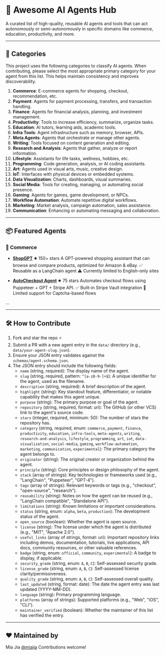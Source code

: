 # 🧠 Awesome AI Agents Hub

A curated list of high-quality, reusable AI agents and tools that can act autonomously or semi-autonomously in specific domains like commerce, education, productivity, and more.

---

## 🧭 Categories

This project uses the following categories to classify AI agents. When contributing, please select the most appropriate primary category for your agent from this list. This helps maintain consistency and improves discoverability.

1. **Commerce**: E-commerce agents for shopping, checkout, recommendation, etc.
2. **Payment**: Agents for payment processing, transfers, and transaction handling.
3. **Finance**: Agents for financial analysis, planning, and investment management.
4. **Productivity**: Tools to increase efficiency, summarize, organize tasks.
5. **Education**: AI tutors, learning aids, academic tools.
6. **Infra Tools**: Agent infrastructure such as memory, browser, APIs.
7. **Meta Agents**: Agents that orchestrate or manage other agents.
8. **Writing**: Tools focused on content generation and editing.
9. **Research and Analysis**: Agents that gather, analyze or report information.
10. **Lifestyle**: Assistants for life tasks, wellness, hobbies, etc.
11. **Programming**: Code generation, analysis, or AI coding assistants.
12. **Art**: Agents used in visual arts, music, creative design.
13. **IoT**: Interfaces with physical devices or embedded systems.
14. **Data Visualization**: Charts, dashboards, visual summaries.
15. **Social Media**: Tools for creating, managing, or automating social presence.
16. **Gaming**: Agents for games, game development, or NPCs.
17. **Workflow Automation**: Automate repetitive digital workflows.
18. **Marketing**: Market analysis, campaign automation, sales assistance.
19. **Communication**: Enhancing or automating messaging and collaboration.

---

## 📦 Featured Agents

### 🛒 Commerce

- **[ShopGPT](https://github.com/user/shopgpt)**
  🟊 150+ stars
  A GPT-powered shopping assistant that can browse and compare products, optimized for Amazon & eBay.
  ✅ Reusable as a LangChain agent
  ⚠️ Currently limited to English-only sites

- **[AutoCheckout Agent](https://github.com/user/autocheckout-agent)**
  🟊 75 stars
  Automates checkout flows using Puppeteer + GPT + Stripe API.
  ✅ Built-in Stripe Vault integration
  🚧 Limited support for Captcha-based flows

...

---

## 🛠️ How to Contribute

1. Fork and star the repo ⭐
2. Submit a PR with a new agent entry in the `data/` directory (e.g., `data/your-agent-slug.json`).
3. Ensure your JSON entry validates against the `schemas/agent.schema.json`.
4. The JSON entry should include the following fields:
    - `name` (string, required): The display name of the agent.
    - `slug` (string, required, pattern: `^[a-z0-9-]+$`): A unique identifier for the agent, used as the filename.
    - `description` (string, required): A brief description of the agent.
    - `highlight` (string): Key standout feature, differentiator, or notable capability that makes this agent unique.
    - `purpose` (string): The primary purpose or goal of the agent.
    - `repository` (string, required, format: uri): The GitHub (or other VCS) link to the agent's source code.
    - `stars` (integer, required, minimum: 50): The number of stars the repository has.
    - `category` (string, required, enum: `commerce`, `payment`, `finance`, `productivity`, `education`, `infra-tools`, `meta-agents`, `writing`, `research-and-analysis`, `lifestyle`, `programming`, `art`, `iot`, `data-visualization`, `social-media`, `gaming`, `workflow-automation`, `marketing`, `communication`, `experimental`): The primary category the agent belongs to.
    - `originator` (string): The original creator or organization behind the agent.
    - `principle` (string): Core principles or design philosophy of the agent.
    - `stack` (array of strings): Key technologies or frameworks used (e.g., "LangChain", "Puppeteer", "GPT-4").
    - `tags` (array of strings): Relevant keywords or tags (e.g., "checkout", "open-source", "research").
    - `reusability` (string): Notes on how the agent can be reused (e.g., "LangChain compatible", "Standalone API").
    - `limitations` (string): Known limitations or important considerations.
    - `status` (string, enum: `alpha`, `beta`, `production`): The development status of the agent.
    - `open_source` (boolean): Whether the agent is open source.
    - `license` (string): The license under which the agent is distributed (e.g., "MIT", "Apache 2.0").
    - `useful_links` (array of strings, format: uri): Important repository links including demos, documentation, tutorials, live applications, API docs, community resources, or other valuable references.
    - `badge` (string, enum: `official`, `community`, `experimental`): A badge to display, if applicable.
    - `security_grade` (string, enum: `A`, `B`, `C`): Self-assessed security grade.
    - `license_grade` (string, enum: `A`, `B`, `C`): Self-assessed license clarity/permissiveness.
    - `quality_grade` (string, enum: `A`, `B`, `C`): Self-assessed overall quality.
    - `last_updated` (string, format: date): The date the agent entry was last updated (YYYY-MM-DD).
    - `language` (string): Primary programming language.
    - `platforms` (array of strings): Supported platforms (e.g., "Web", "iOS", "CLI").
    - `maintainer_verified` (boolean): Whether the maintainer of this list has verified the entry.

---

## ❤️ Maintained by

Mia Jia [@miajia](https://github.com/miajia)
Contributions welcome!
